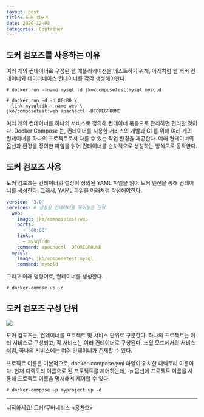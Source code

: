 ```yaml
---
layout: post
title: 도커 컴포즈
date: 2020-12-08
categories: Container
---
```


## 도커 컴포즈를 사용하는 이유

여러 개의 컨테이너로 구성된 웹 애플리케이션을 테스트하기 위해,
아래처럼 웹 서버 컨테이너와 데이터베이스 컨테이너를 각각 생성해야한다.

```shell
# docker run --name mysql -d jko/composetest:mysql mysqld

# docker run -d -p 80:80 \
--link mysql:db --name web \
jko/composetest:web apachectl -DFOREGROUND
```

여러 개의 컨테이너를 하나의 서비스로 정의해 컨테이너 묶음으로 관리하면 편리할 것이다.
Docker Compose 는, 컨테이너를 시용한 서비스의 개발과 CI 를 위해 여러 개의 컨테이너를 하나의 프로젝트로서 다룰 수 있는 작업 환경을 제공한다.
여러 컨테이너의 옵션과 환경을 정의한 파일을 읽어 컨테이너를 순차적으로 생성하는 방식으로 동작한다.

## 도커 컴포즈 사용

도커 컴포즈는 컨테이너의 설정이 정의된 YAML 파일을 읽어 도커 엔진을 통해 컨테이너를 생성한다.
그래서, YAML 파일을 아래처럼 작성해야한다.

```yaml
version: '3.0'
services: # 생성될 컨테이너를 묶어놓은 단위
  web:
    image: jko/composetest:web
    ports:
      - "80:80"
    links:
      - mysql:db
    command: apachectl -DFOREGROUND
  mysql:
    image: jko/composetest:mysql
    command: mysqld
```

그리고 아래 명령어로, 컨테이너를 생성한다.

```shell
# docker-comose up -d
```

## 도커 컴포즈 구성 단위

![](/image/docker-compose-units.png)

도커 컴포즈는, 컨테이너를 프로젝트 및 서비스 단위로 구분한다.
하나의 프로젝트는 여러 서비스로 구성되고, 각 서비스는 여러 컨테이너로 구성된다.
스웜 모드에서의 서비스처럼, 하나의 서비스에는 여러 컨테이너가 존재할 수 있다.

프로젝트 이름은 기본적으로, docker-compose.yml 파일이 위치한 디렉토리 이름이다.
현재 디렉토리 이름으로 된 프로젝트를 제어하는데,
-p 옵션에 프로젝트 이름을 사용해 프로젝트 이름을 명시해서 제어할 수 있다.

```shell
# docker-compose -p myproject up -d
```

---

시작하세요! 도커/쿠버네티스 <용찬호>
